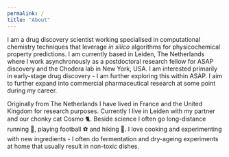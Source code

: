 ```yaml
---
permalink: /
title: "About"
---
```


I am a drug discovery scientist working specialised in computational chemistry techniques that leverage *in silico* algorithms for physicochemical property predictions. I am currently based in Leiden, The Netherlands where I work asynchronously as a postdoctoral research fellow for ASAP discovery and the Chodera lab in New York, USA. I am interested primarily in early-stage drug discovery - I am further exploring this within ASAP. I aim to further expand into commercial pharmaceutical research at some point during my career.

Originally from The Netherlands I have lived in France and the United Kingdom for research purposes. Currently I live in Leiden with my partner and our chonky cat Cosmo :cat2:. Beside science I often go long-distance running :running:, playing football :soccer: and hiking :sunrise_over_mountains:. I love cooking and experimenting with new ingredients - I often do fermentation and dry-ageing experiments at home that usually result in non-toxic dishes.
